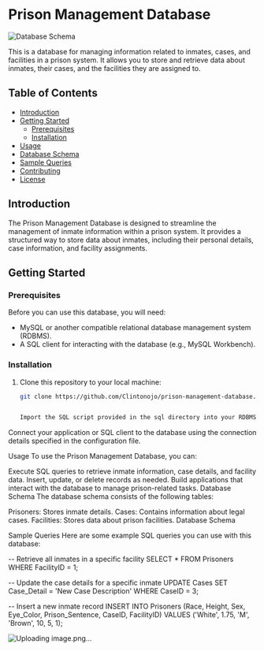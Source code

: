 # Prison Management Database

![Database Schema](link_to_database_schema_image)

This is a database for managing information related to inmates, cases, and facilities in a prison system. It allows you to store and retrieve data about inmates, their cases, and the facilities they are assigned to.

## Table of Contents

- [Introduction](#introduction)
- [Getting Started](#getting-started)
  - [Prerequisites](#prerequisites)
  - [Installation](#installation)
- [Usage](#usage)
- [Database Schema](#database-schema)
- [Sample Queries](#sample-queries)
- [Contributing](#contributing)
- [License](#license)

## Introduction

The Prison Management Database is designed to streamline the management of inmate information within a prison system. It provides a structured way to store data about inmates, including their personal details, case information, and facility assignments.

## Getting Started

### Prerequisites

Before you can use this database, you will need:

- MySQL or another compatible relational database management system (RDBMS).
- A SQL client for interacting with the database (e.g., MySQL Workbench).

### Installation

1. Clone this repository to your local machine:

   ```bash
   git clone https://github.com/Clintonojo/prison-management-database.git


   Import the SQL script provided in the sql directory into your RDBMS to create the database schema and populate it with sample data.

Connect your application or SQL client to the database using the connection details specified in the configuration file.

Usage
To use the Prison Management Database, you can:

Execute SQL queries to retrieve inmate information, case details, and facility data.
Insert, update, or delete records as needed.
Build applications that interact with the database to manage prison-related tasks.
Database Schema
The database schema consists of the following tables:

Prisoners: Stores inmate details.
Cases: Contains information about legal cases.
Facilities: Stores data about prison facilities.
Database Schema

Sample Queries
Here are some example SQL queries you can use with this database:


-- Retrieve all inmates in a specific facility
SELECT * FROM Prisoners WHERE FacilityID = 1;

-- Update the case details for a specific inmate
UPDATE Cases SET Case_Detail = 'New Case Description' WHERE CaseID = 3;

-- Insert a new inmate record
INSERT INTO Prisoners (Race, Height, Sex, Eye_Color, Prison_Sentence, CaseID, FacilityID)
VALUES ('White', 1.75, 'M', 'Brown', 10, 5, 1);

![Uploading image.png…]()
